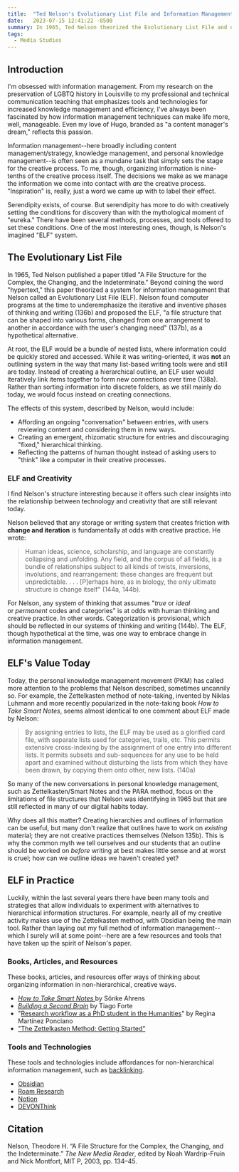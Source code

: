 ```yaml
---
title:  "Ted Nelson's Evolutionary List File and Information Management"
date:   2023-07-15 12:41:22 -0500
summary: In 1965, Ted Nelson theorized the Evolutionary List File and offered clear insights into the relationship between technology and creativity that are still relevant today.
tags:
  - Media Studies
---
```

## Introduction

I'm obsessed with information management. From my research on the preservation of LGBTQ history in Louisville to my professional and technical communication teaching that emphasizes tools and technologies for increased knowledge management and efficiency, I've always been fascinated by how information management techniques can make life more, well, manageable. Even my love of Hugo, branded as "a content manager's dream," reflects this passion.

Information management--here broadly including content management/strategy, knowledge management, and personal knowledge management--is often seen as a mundane task that simply sets the stage for the creative process. To me, though, organizing information is nine-tenths of the creative process itself. The decisions we make as we manage the information we come into contact with *are* the creative process. "Inspiration" is, really, just a word we came up with to label their effect.

Serendipity exists, of course. But serendipity has more to do with creatively setting the conditions for discovery than with the mythological moment of "eureka." There have been several methods, processes, and tools offered to set these conditions. One of the most interesting ones, though, is Nelson's imagined "ELF" system.

## The Evolutionary List File

In 1965, Ted Nelson published a paper titled "A File Structure for the Complex, the Changing, and the Indeterminate."  Beyond coining the word "hypertext," this paper theorized a system for information management that Nelson called an Evolutionary List File (ELF). Nelson found computer programs at the time to underemphasize the iterative and inventive phases of thinking and writing (136b) and proposed the ELF, "a file structure that can be shaped into various forms, changed from one arrangement to another in accordance with the user's changing need" (137b), as a hypothetical alternative.

At root, the ELF would be a bundle of nested lists, where information could be quickly stored and accessed. While it was writing-oriented, it was **not** an outlining system in the way that many list-based writing tools were and still are today. Instead of creating a hierarchical outline, an ELF user would iteratively link items together to form new connections over time (138a). Rather than sorting information into discrete folders, as we still mainly do today, we would focus instead on creating connections.

The effects of this system, described by Nelson, would include:

- Affording an ongoing "conversation" between entries, with users reviewing content and considering them in new ways.
- Creating an emergent, rhizomatic structure for entries and discouraging "fixed," hierarchical thinking. 
- Reflecting the patterns of human thought instead of asking users to "think" like a computer in their creative processes. 

### ELF and Creativity

I find Nelson's structure interesting because it offers such clear insights into the relationship between technology and creativity that are still relevant today.

Nelson believed that any storage or writing system that creates friction with **change and iteration** is fundamentally at odds with creative practice. He wrote:

> Human ideas, science, scholarship, and language are constantly collapsing and unfolding. Any field, and the corpus of all fields, is a bundle of relationships subject to all kinds of twists, inversions, involutions, and rearrangement: these changes are frequent but unpredictable. . . . [P]erhaps here, as in biology, the only ultimate structure is change itself" (144a, 144b).

For Nelson, any system of thinking that assumes "_true_ or _ideal_ or _permanent_ codes and categories" is at odds with human thinking and creative practice. In other words. Categorization is provisional, which should be reflected in our systems of thinking and writing (144b). The ELF, though hypothetical at the time, was one way to embrace change in information management.

## ELF's Value Today

Today, the personal knowledge management movement (PKM) has called more attention to the problems that Nelson described, sometimes uncannily so. For example, the Zettelkasten method of note-taking, invented by Niklas Luhmann and more recently popularized in the note-taking book *How to Take Smart Notes*, seems almost identical to one comment about ELF made by Nelson:

> By assigning entries to lists, the ELF may be used as a glorified card file, with separate lists used for categories, trails, etc. This permits extensive cross-indexing by the assignment of one entry into different lists. It permits subsets and sub-sequences for any use to be held apart and examined without disturbing the lists from which they have been drawn, by copying them onto other, new lists. (140a)

So many of the new conversations in personal knowledge management, such as Zettelkasten/Smart Notes and the PARA method, focus on the limitations of file structures that Nelson was identifying in 1965 but that are still reflected in many of our digital habits today. 

Why does all this matter? Creating hierarchies and outlines of information can be useful, but many don't realize that outlines have to work on _existing_ material; they are not creative practices themselves (Nelson 135b). This is why the common myth we tell ourselves and our students that an outline should be worked on _before_ writing at best makes little sense and at worst is cruel; how can we outline ideas we haven't created yet?

## ELF in Practice

Luckily, within the last several years there have been many tools and strategies that allow individuals to experiment with alternatives to hierarchical information structures. For example, nearly all of my creative activity makes use of the Zettelkasten method, with Obsidian being the main tool. Rather than laying out my full method of information management--which I surely will at some point--here are a few resources and tools that have taken up the spirit of Nelson's paper.

### Books, Articles, and Resources

These books, articles, and resources offer ways of thinking about organizing information in non-hierarchical, creative ways.

- *[How to Take Smart Notes ](https://www.soenkeahrens.de/en/takesmartnotes)* by Sönke Ahrens
- *[Building a Second Brain](https://www.buildingasecondbrain.com/)* by Tiago Forte
- "[Research workflow as a PhD student in the Humanities](https://martinezponciano.es/2021/04/05/research-workflow-as-a-phd-student-in-the-humanities/)" by Regina Martínez Ponciano
- ["The Zettelkasten Method: Getting Started"](https://zettelkasten.de/posts/overview/)

### Tools and Technologies

These tools and technologies include affordances for non-hierarchical information management, such as [backlinking](https://medium.com/tools-for-thought-the-ultimate-guide/using-backlinks-the-beginners-guide-to-skyrocket-your-note-taking-1b5ba57403).

- [Obsidian](https://obsidian.md/)
- [Roam Research](https://roamresearch.com/)
- [Notion](https://www.notion.so/)
- [DEVONThink](https://www.devontechnologies.com/apps/devonthink?pk_campaign=google&pk_kwd=devonthink1&gclid=CjwKCAjwh8mlBhB_EiwAsztdBOvZ7Bx8feUUJoWkgIUrQaqBd9lCfM7wDZmdGaPdCaDQzKuCHH8NIhoCMNUQAvD_BwE)


## Citation

Nelson, Theodore H. “A File Structure for the Complex, the Changing, and the Indeterminate.” _The New Media Reader_, edited by Noah Wardrip-Fruin and Nick Montfort, MIT P, 2003, pp. 134–45.